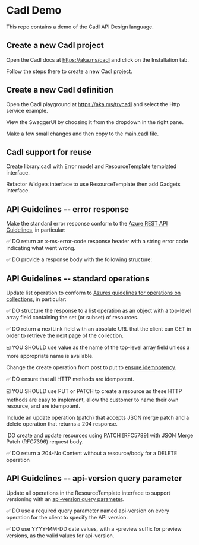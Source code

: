 # Cadl Demo

This repo contains a demo of the Cadl API Design language.

## Create a new Cadl project

Open the Cadl docs at https://aka.ms/cadl and click on the Installation tab.

Follow the steps there to create a new Cadl project.

## Create a new Cadl definition

Open the Cadl playground at https://aka.ms/trycadl and select the Http service example.

View the SwaggerUI by choosing it from the dropdown in the right pane.

Make a few small changes and then copy to the main.cadl file.

## Cadl support for reuse

Create library.cadl with Error model and ResourceTemplate templated interface.

Refactor Widgets interface to use ResourceTemplate then add Gadgets interface.

## API Guidelines -- error response

Make the standard error response conform to the [Azure REST API Guidelines](https://github.com/microsoft/api-guidelines/blob/vNext/azure/Guidelines.md#handling-errors), in particular:

✅ DO return an x-ms-error-code response header with a string error code indicating what went wrong.

✅ DO provide a response body with the following structure:

## API Guidelines -- standard operations

Update list operation to conform to [Azures guidelines for operations on collections](https://github.com/microsoft/api-guidelines/blob/vNext/azure/Guidelines.md#collections), in particular:

✅ DO structure the response to a list operation as an object with a top-level array field containing the set (or subset) of resources.

✅ DO return a nextLink field with an absolute URL that the client can GET in order to retrieve the next page of the collection.

☑️ YOU SHOULD use value as the name of the top-level array field unless a more appropriate name is available.

Change the create operation from post to put to [ensure idempotency](https://github.com/microsoft/api-guidelines/blob/vNext/azure/Guidelines.md#exactly-once-behavior--client-retries--service-idempotency).

✅ DO ensure that all HTTP methods are idempotent.

☑️ YOU SHOULD use PUT or PATCH to create a resource as these HTTP methods are easy to implement, allow the customer to name their own resource, and are idempotent.

Include an update operation (patch) that accepts JSON merge patch and a delete operation that returns a 204 response.

 DO create and update resources using PATCH [RFC5789] with JSON Merge Patch (RFC7396) request body.

✅ DO return a 204-No Content without a resource/body for a DELETE operation

## API Guidelines -- api-version query parameter

Update all operations in the ResourceTemplate interface to support versioning with an [api-version query parameter](https://github.com/microsoft/api-guidelines/blob/vNext/azure/Guidelines.md#api-versioning).

✅ DO use a required query parameter named api-version on every operation for the client to specify the API version.

✅ DO use YYYY-MM-DD date values, with a -preview suffix for preview versions, as the valid values for api-version.
